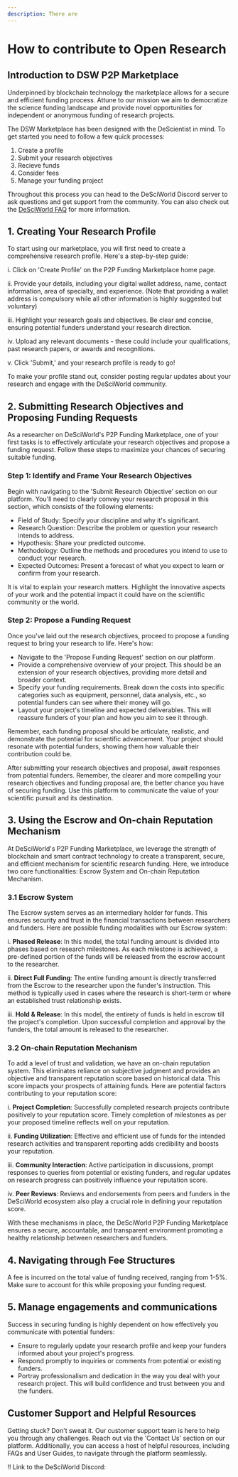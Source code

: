 ```yaml
---
description: There are
---
```


# How to contribute to Open Research

## Introduction to DSW P2P Marketplace

Underpinned by blockchain technology the marketplace allows for a secure and efficient funding process. Attune to our mission we aim to democratize the science funding landscape and provide novel opportunities for independent or anonymous funding of research projects.

The DSW Marketplace has been designed with the DeScientist in mind. To get started you need to follow a few quick processes:&#x20;

1. Create a profile
2. Submit your research objectives&#x20;
3. Recieve funds&#x20;
4. Consider fees&#x20;
5. Manage your funding project&#x20;

Throughout this process you can head to the DeSciWorld Discord server to ask questions and get support from the community. You can also check out the [DeSciWorld FAQ](https://desci.world/faq) for more information.

## 1. Creating Your Research Profile

To start using our marketplace, you will first need to create a comprehensive research profile. Here's a step-by-step guide:

i. Click on 'Create Profile' on the P2P Funding Marketplace home page.

ii. Provide your details, including your digital wallet address, name, contact information, area of specialty, and experience. (Note that providing a wallet address is compulsory while all other information is highly suggested but voluntary)

iii. Highlight your research goals and objectives. Be clear and concise, ensuring potential funders understand your research direction.

iv. Upload any relevant documents - these could include your qualifications, past research papers, or awards and recognitions.

v. Click 'Submit,' and your research profile is ready to go!

To make your profile stand out, consider posting regular updates about your research and engage with the DeSciWorld community.

## 2. Submitting Research Objectives and Proposing Funding Requests

As a researcher on DeSciWorld's P2P Funding Marketplace, one of your first tasks is to effectively articulate your research objectives and propose a funding request. Follow these steps to maximize your chances of securing suitable funding.

### Step 1: Identify and Frame Your Research Objectives

Begin with navigating to the 'Submit Research Objective' section on our platform. You'll need to clearly convey your research proposal in this section, which consists of the following elements:

* Field of Study: Specify your discipline and why it's significant.
* Research Question: Describe the problem or question your research intends to address.
* Hypothesis: Share your predicted outcome.
* Methodology: Outline the methods and procedures you intend to use to conduct your research.
* Expected Outcomes: Present a forecast of what you expect to learn or confirm from your research.

It is vital to explain your research matters. Highlight the innovative aspects of your work and the potential impact it could have on the scientific community or the world.

### Step 2: Propose a Funding Request

Once you've laid out the research objectives, proceed to propose a funding request to bring your research to life. Here's how:

* Navigate to the 'Propose Funding Request' section on our platform.
* Provide a comprehensive overview of your project. This should be an extension of your research objectives, providing more detail and broader context.
* Specify your funding requirements. Break down the costs into specific categories such as equipment, personnel, data analysis, etc., so potential funders can see where their money will go.
* Layout your project's timeline and expected deliverables. This will reassure funders of your plan and how you aim to see it through.

Remember, each funding proposal should be articulate, realistic, and demonstrate the potential for scientific advancement. Your project should resonate with potential funders, showing them how valuable their contribution could be.

After submitting your research objectives and proposal, await responses from potential funders. Remember, the clearer and more compelling your research objectives and funding proposal are, the better chance you have of securing funding. Use this platform to communicate the value of your scientific pursuit and its destination.

## 3. Using the Escrow and On-chain Reputation Mechanism

At DeSciWorld's P2P Funding Marketplace, we leverage the strength of blockchain and smart contract technology to create a transparent, secure, and efficient mechanism for scientific research funding. Here, we introduce two core functionalities: Escrow System and On-chain Reputation Mechanism.

### 3.1 Escrow System

The Escrow system serves as an intermediary holder for funds. This ensures security and trust in the financial transactions between researchers and funders. Here are possible funding modalities with our Escrow system:

i. **Phased Release**: In this model, the total funding amount is divided into phases based on research milestones. As each milestone is achieved, a pre-defined portion of the funds will be released from the escrow account to the researcher.

ii. **Direct Full Funding**: The entire funding amount is directly transferred from the Escrow to the researcher upon the funder's instruction. This method is typically used in cases where the research is short-term or where an established trust relationship exists.

iii. **Hold & Release**: In this model, the entirety of funds is held in escrow till the project's completion. Upon successful completion and approval by the funders, the total amount is released to the researcher.

### 3.2 On-chain Reputation Mechanism

To add a level of trust and validation, we have an on-chain reputation system. This eliminates reliance on subjective judgment and provides an objective and transparent reputation score based on historical data. This score impacts your prospects of attaining funds. Here are potential factors contributing to your reputation score:

i. **Project Completion**: Successfully completed research projects contribute positively to your reputation score. Timely completion of milestones as per your proposed timeline reflects well on your reputation.

ii. **Funding Utilization**: Effective and efficient use of funds for the intended research activities and transparent reporting adds credibility and boosts your reputation.

iii. **Community Interaction**: Active participation in discussions, prompt responses to queries from potential or existing funders, and regular updates on research progress can positively influence your reputation score.

iv. **Peer Reviews**: Reviews and endorsements from peers and funders in the DeSciWorld ecosystem also play a crucial role in defining your reputation score.

With these mechanisms in place, the DeSciWorld P2P Funding Marketplace ensures a secure, accountable, and transparent environment promoting a healthy relationship between researchers and funders.

## 4. Navigating through Fee Structures

A fee is incurred on the total value of funding received, ranging from 1-5%. Make sure to account for this while proposing your funding request.

## 5. Manage engagements and communications

Success in securing funding is highly dependent on how effectively you communicate with potential funders:

* Ensure to regularly update your research profile and keep your funders informed about your project's progress.
* Respond promptly to inquiries or comments from potential or existing funders.
* Portray professionalism and dedication in the way you deal with your research project. This will build confidence and trust between you and the funders.

## Customer Support and Helpful Resources

Getting stuck? Don't sweat it. Our customer support team is here to help you through any challenges. Reach out via the 'Contact Us' section on our platform. Additionally, you can access a host of helpful resources, including FAQs and User Guides, to navigate through the platform seamlessly.

!! Link to the DeSciWorld Discord: 
